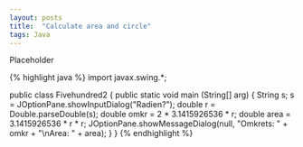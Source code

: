 ```yaml
---
layout: posts
title:  "Calculate area and circle"
tags: Java
---
```

Placeholder

{% highlight java %}
import javax.swing.*;

public class Fivehundred2 {
	public static void main (String[] arg) {
    String s;
    s = JOptionPane.showInputDialog("Radien?");
    double r = Double.parseDouble(s);
    double omkr = 2 * 3.1415926536 * r;
    double area = 3.1415926536 * r * r;
    JOptionPane.showMessageDialog(null, 
                "Omkrets: " + omkr + "\nArea: " + area);
	}
}
{% endhighlight %}
